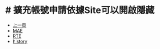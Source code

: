 # # 擴充帳號申請依據Site可以開啟隱藏
* [上一頁](../README.md)
* [MAE](MAE/README.md)
* [RTE](RTE/README.md)
* [history](history.md)

